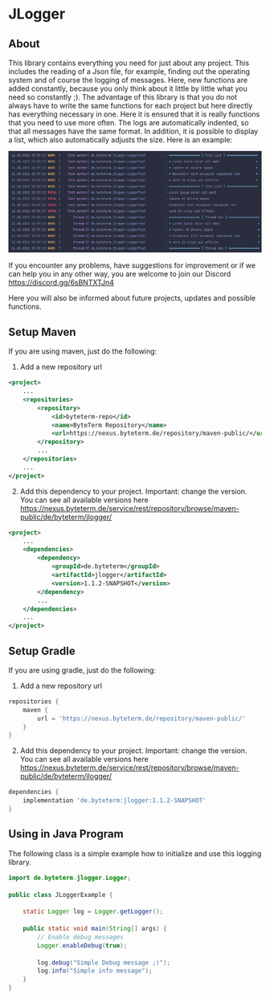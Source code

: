 # JLogger

## About
This library contains everything you need for just about any project. 
This includes the reading of a Json file, for example, finding out the
operating system and of course the logging of messages. Here, new functions
are added constantly, because you only think about it little by little what
you need so constantly ;). The advantage of this library is that you do not always
have to write the same functions for each project but here directly has everything 
necessary in one. Here it is ensured that it is really functions that you need to
use more often. The logs are automatically indented, so that all messages have the
same format. In addition, it is possible to display a list, which also automatically
adjusts the size. Here is an example:

![example one](example.png)

If you encounter any problems, have suggestions for improvement or if we can help 
you in any other way, you are welcome to join our Discord https://discord.gg/6sBNTXTJn4

Here you will also be informed about future projects, updates and possible functions.

## Setup Maven
If you are using maven, just do the following:

1. Add a new repository url
```xml
<project>
    ...
    <repositories>
        <repository>
            <id>byteterm-repo</id>
            <name>ByteTerm Repository</name>
            <url>https://nexus.byteterm.de/repository/maven-public/</url>
        </repository>
        ...
    </repositories>
    ...
</project>
```
2. Add this dependency to your project. Important: change the version. You can see all available versions here https://nexus.byteterm.de/service/rest/repository/browse/maven-public/de/byteterm/jlogger/
```xml
<project>
    ...
    <dependencies>
        <dependency>
            <groupId>de.byteterm</groupId>
            <artifactId>jlogger</artifactId>
            <version>1.1.2-SNAPSHOT</version>
        </dependency>
        ...
    </dependencies>
    ...
</project>
```

## Setup Gradle
If you are using gradle, just do the following:

1. Add a new repository url
```groovy
repositories {
    maven {
        url = 'https://nexus.byteterm.de/repository/maven-public/'
    }
}
```
2. Add this dependency to your project. Important: change the version. You can see all available versions here https://nexus.byteterm.de/service/rest/repository/browse/maven-public/de/byteterm/jlogger/
```groovy
dependencies {
    implementation 'de.byteterm:jlogger:1.1.2-SNAPSHOT'
}
```
## Using in Java Program
The following class is a simple example how to initialize and use this logging library.
```java
import de.byteterm.jlogger.Logger;

public class JLoggerExample {

    static Logger log = Logger.getLogger();

    public static void main(String[] args) {
        // Enable debug messages
        Logger.enableDebug(true);

        log.debug("Simple Debug message ;)");
        log.info("Simple info message");
    }
}

```